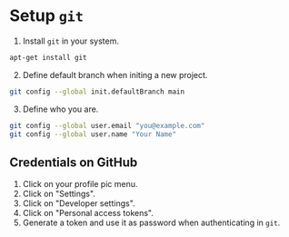 # Setup `git`

1. Install `git` in your system.

```bash
apt-get install git
```

2. Define default branch when initing a new project.

```bash
git config --global init.defaultBranch main
```

3. Define who you are.

```bash
git config --global user.email "you@example.com"
git config --global user.name "Your Name"
```

## Credentials on GitHub

1. Click on your profile pic menu.
2. Click on "Settings".
3. Click on "Developer settings".
4. Click on "Personal access tokens".
5. Generate a token and use it as password when authenticating in `git`.
